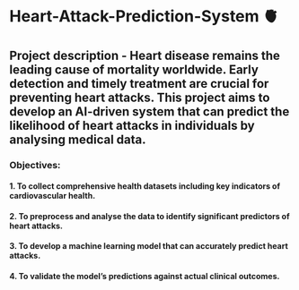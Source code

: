# Heart-Attack-Prediction-System 🫀
## Project description - Heart disease remains the leading cause of mortality worldwide. Early detection and timely treatment are crucial for preventing heart attacks. This project aims to develop an AI-driven system that can predict the likelihood of heart attacks in individuals by analysing medical data.

### Objectives:
####     1.  To collect comprehensive health datasets including key indicators of cardiovascular health.
####     2.  To preprocess and analyse the data to identify significant predictors of heart attacks.
####     3.  To develop a machine learning model that can accurately predict heart attacks.
####     4.  To validate the model’s predictions against actual clinical outcomes.

